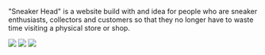 "Sneaker Head" is a website build with and idea for people who are sneaker enthusiasts, collectors and customers so that they no longer have to waste time visiting a physical store or shop.

<img src="https://github.com/R0hin999/Sneaker-head/assets/103902071/86de71cc-8e03-4628-ae12-13f980c8b917"/>
<img src="https://github.com/R0hin999/Sneaker-head/assets/103902071/ed97207c-d571-47fd-ba11-b3c239999b15"/>
<img src="https://github.com/R0hin999/Sneaker-head/assets/103902071/2d9e48ea-aa93-464f-8c16-03f343216317"/>
